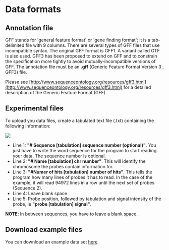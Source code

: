 # Data formats

## Annotation file
GFF stands for 'general feature format' or 'gene finding format'; it is a tab-delimited file with 9 columns. 
There are several types of GFF files that use incompatible syntax. The original GFF format is GFF1. A variant called GTF is also used.
GFF3 has been proposed to extend on GFF and to constrain the specification more tightly to avoid mutually-incompatible versions of GFF.
The annotation file must be an **.gff** (Generic Feature Format Version 3 , GFF3) file.

Please see [http://www.sequenceontology.org/resources/gff3.html](http://www.sequenceontology.org/resources/gff3.html) for a detailed description of the Generic Feature Format (GFF). 


## Experimental files</b><br>

To upload you data files, create a tabulated text file (.txt) containing the following information:

![](http://tilingscan.uv.es/img/tutorial/12.png)

- Line 1: **"# Sequence [tabulation] sequence number (optional)"**. You just have to write the word sequence for the program to start reading your data. The sequence number is optional.
- Line 2: **"# Name [tabulation] chr number"**. This will identify the chromosome the probes contain information for.
- Line 3: **"#Numer of hits [tabulation]  number of hits"**. This tells the program how many lines of probes it has to read. In the case of the example, it will read 94972 lines in a row until the next set of probes (Sequence 2).
- Line 4: Leave blank space
- Line 5: Probe position, followed by tabulation and signal intensity of the probe, ie **"probe [tabulation] signal"**.


**NOTE**: In between sequences, you have to leave a blank space.

## Download example files

You can download an example data set [here](https://github.com/TilingScan/example-data/archive/master.zip).
